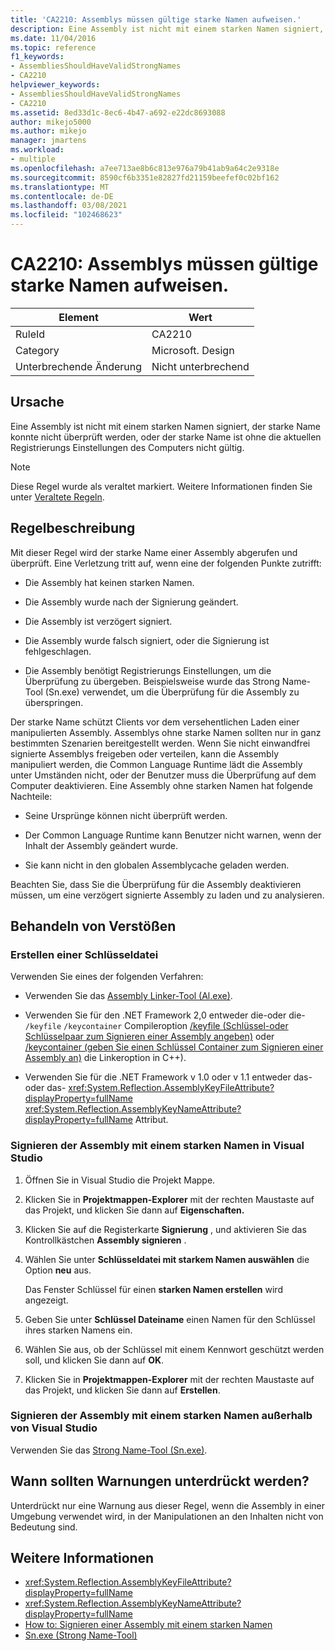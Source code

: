```yaml
---
title: 'CA2210: Assemblys müssen gültige starke Namen aufweisen.'
description: Eine Assembly ist nicht mit einem starken Namen signiert, der starke Name konnte nicht überprüft werden, oder der starke Name ist ohne die aktuellen Registrierungs Einstellungen des Computers nicht gültig.
ms.date: 11/04/2016
ms.topic: reference
f1_keywords:
- AssembliesShouldHaveValidStrongNames
- CA2210
helpviewer_keywords:
- AssembliesShouldHaveValidStrongNames
- CA2210
ms.assetid: 8ed33d1c-8ec6-4b47-a692-e22dc8693088
author: mikejo5000
ms.author: mikejo
manager: jmartens
ms.workload:
- multiple
ms.openlocfilehash: a7ee713ae8b6c813e976a79b41ab9a64c2e9318e
ms.sourcegitcommit: 8590cf6b3351e82827fd21159beefef0c02bf162
ms.translationtype: MT
ms.contentlocale: de-DE
ms.lasthandoff: 03/08/2021
ms.locfileid: "102468623"
---
```

# <a name="ca2210-assemblies-should-have-valid-strong-names"></a>CA2210: Assemblys müssen gültige starke Namen aufweisen.

|Element|Wert|
|-|-|
|RuleId|CA2210|
|Category|Microsoft. Design|
|Unterbrechende Änderung|Nicht unterbrechend|

## <a name="cause"></a>Ursache
Eine Assembly ist nicht mit einem starken Namen signiert, der starke Name konnte nicht überprüft werden, oder der starke Name ist ohne die aktuellen Registrierungs Einstellungen des Computers nicht gültig.

> [!NOTE]
> Diese Regel wurde als veraltet markiert. Weitere Informationen finden Sie unter [Veraltete Regeln](fxcop-unported-deprecated-rules.md).

## <a name="rule-description"></a>Regelbeschreibung

Mit dieser Regel wird der starke Name einer Assembly abgerufen und überprüft. Eine Verletzung tritt auf, wenn eine der folgenden Punkte zutrifft:

- Die Assembly hat keinen starken Namen.

- Die Assembly wurde nach der Signierung geändert.

- Die Assembly ist verzögert signiert.

- Die Assembly wurde falsch signiert, oder die Signierung ist fehlgeschlagen.

- Die Assembly benötigt Registrierungs Einstellungen, um die Überprüfung zu übergeben. Beispielsweise wurde das Strong Name-Tool (Sn.exe) verwendet, um die Überprüfung für die Assembly zu überspringen.

Der starke Name schützt Clients vor dem versehentlichen Laden einer manipulierten Assembly. Assemblys ohne starke Namen sollten nur in ganz bestimmten Szenarien bereitgestellt werden. Wenn Sie nicht einwandfrei signierte Assemblys freigeben oder verteilen, kann die Assembly manipuliert werden, die Common Language Runtime lädt die Assembly unter Umständen nicht, oder der Benutzer muss die Überprüfung auf dem Computer deaktivieren. Eine Assembly ohne starken Namen hat folgende Nachteile:

- Seine Ursprünge können nicht überprüft werden.

- Der Common Language Runtime kann Benutzer nicht warnen, wenn der Inhalt der Assembly geändert wurde.

- Sie kann nicht in den globalen Assemblycache geladen werden.

Beachten Sie, dass Sie die Überprüfung für die Assembly deaktivieren müssen, um eine verzögert signierte Assembly zu laden und zu analysieren.

## <a name="how-to-fix-violations"></a>Behandeln von Verstößen

### <a name="create-a-key-file"></a>Erstellen einer Schlüsseldatei

Verwenden Sie eines der folgenden Verfahren:

- Verwenden Sie das [Assembly Linker-Tool (Al.exe)](/dotnet/framework/tools/al-exe-assembly-linker).

- Verwenden Sie für den .NET Framework 2,0 entweder die-oder die- `/keyfile` `/keycontainer` Compileroption [/keyfile (Schlüssel-oder Schlüsselpaar zum Signieren einer Assembly angeben)](/cpp/build/reference/keyfile-specify-key-or-key-pair-to-sign-an-assembly) oder [/keycontainer (geben Sie einen Schlüssel Container zum Signieren einer Assembly an)](/cpp/build/reference/keycontainer-specify-a-key-container-to-sign-an-assembly) die Linkeroption in C++).

- Verwenden Sie für die .NET Framework v 1.0 oder v 1.1 entweder das-oder das- <xref:System.Reflection.AssemblyKeyFileAttribute?displayProperty=fullName> <xref:System.Reflection.AssemblyKeyNameAttribute?displayProperty=fullName> Attribut.

### <a name="sign-your-assembly-with-a-strong-name-in-visual-studio"></a>Signieren der Assembly mit einem starken Namen in Visual Studio

1. Öffnen Sie in Visual Studio die Projekt Mappe.

2. Klicken Sie in **Projektmappen-Explorer** mit der rechten Maustaste auf das Projekt, und klicken Sie dann auf **Eigenschaften.**

3. Klicken Sie auf die Registerkarte **Signierung** , und aktivieren Sie das Kontrollkästchen **Assembly signieren** .

4. Wählen Sie unter **Schlüsseldatei mit starkem Namen auswählen** die Option **neu** aus.

   Das Fenster Schlüssel für einen **starken Namen erstellen** wird angezeigt.

5. Geben Sie unter **Schlüssel Dateiname** einen Namen für den Schlüssel ihres starken Namens ein.

6. Wählen Sie aus, ob der Schlüssel mit einem Kennwort geschützt werden soll, und klicken Sie dann auf **OK**.

7. Klicken Sie in **Projektmappen-Explorer** mit der rechten Maustaste auf das Projekt, und klicken Sie dann auf **Erstellen**.

### <a name="sign-your-assembly-with-a-strong-name-outside-visual-studio"></a>Signieren der Assembly mit einem starken Namen außerhalb von Visual Studio

Verwenden Sie das [Strong Name-Tool (Sn.exe)](/dotnet/framework/tools/sn-exe-strong-name-tool).

## <a name="when-to-suppress-warnings"></a>Wann sollten Warnungen unterdrückt werden?

Unterdrückt nur eine Warnung aus dieser Regel, wenn die Assembly in einer Umgebung verwendet wird, in der Manipulationen an den Inhalten nicht von Bedeutung sind.

## <a name="see-also"></a>Weitere Informationen

- <xref:System.Reflection.AssemblyKeyFileAttribute?displayProperty=fullName>
- <xref:System.Reflection.AssemblyKeyNameAttribute?displayProperty=fullName>
- [How to: Signieren einer Assembly mit einem starken Namen](/dotnet/framework/app-domains/how-to-sign-an-assembly-with-a-strong-name)
- [Sn.exe (Strong Name-Tool)](/dotnet/framework/tools/sn-exe-strong-name-tool)
